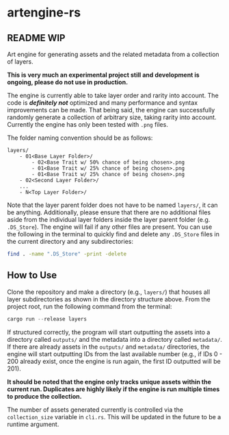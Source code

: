 # artengine-rs

## README WIP

Art engine for generating assets and the related metadata from a collection of layers.

**This is very much an experimental project still and development is ongoing, please do not use in production.**

The engine is currently able to take layer order and rarity into account. The code is **_definitely not_** optimized and many performance and syntax improvements can be made. That being said, the engine can successfully randomly generate a collection of arbitrary size, taking rarity into account. Currently the engine has only been tested with `.png` files.

The folder naming convention should be as follows:

```
layers/
    - 01<Base Layer Folder>/
        - 02<Base Trait w/ 50% chance of being chosen>.png
        - 01<Base Trait w/ 25% chance of being chosen>.png
        - 01<Base Trait w/ 25% chance of being chosen>.png
    - 02<Second Layer Folder>/
    ...
    - N<Top Layer Folder>/
```

Note that the layer parent folder does not have to be named `layers/`, it can be anything. Additionally, please ensure that there are no additional files aside from the individual layer folders inside the layer parent folder (e.g. `.DS_Store`). The engine will fail if any other files are present. You can use the following in the terminal to quickly find and delete any `.DS_Store` files in the current directory and any subdirectories:

```bash
find . -name ".DS_Store" -print -delete
```

## How to Use

Clone the repository and make a directory (e.g., `layers/`) that houses all layer subdirectories as shown in the directory structure above. From the project root, run the following command from the terminal:

```rust
cargo run --release layers
```

If structured correctly, the program will start outputting the assets into a directory called `outputs/` and the metadata into a directory called `metadata/`. If there are already assets in the `outputs/` and `metadata/` directories, the engine will start outputting IDs from the last available number (e.g., if IDs 0 - 200 already exist, once the engine is run again, the first ID outputted will be 201).

**It should be noted that the engine only tracks unique assets within the current run. Duplicates are highly likely if the engine is run multiple times to produce the collection.**

The number of assets generated currently is controlled via the `collection_size` variable in `cli.rs`. This will be updated in the future to be a runtime argument.
